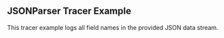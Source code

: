 ## JSONParser Tracer Example

This tracer example logs all field names in the provided JSON data stream.
